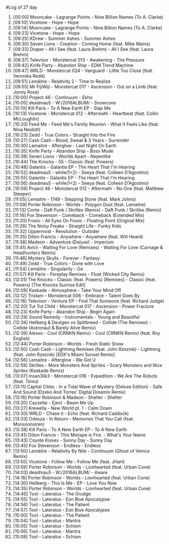 #Log of 27 day

1. [00:00] Mooncake - Lagrange Points - Nine Billion Names (To A. Clarke)
1. [09:10] Vicetone - Hope - Hope
1. [09:14] Mooncake - Lagrange Points - Nine Billion Names (To A. Clarke)
1. [09:23] Vicetone - Hope - Hope
1. [09:25] KDrew - Summer Ashes - Summer Ashes
1. [09:30] Seven Lions - Creation - Coming Home (feat. Mike Mains)
1. [09:33] Draper - All I See (feat. Laura Brehm) - All I See (feat. Laura Brehm)
1. [09:37] Televisor - Monstercat 013 - Awakening - The Pressure
1. [09:42] Knife Party - Abandon Ship - EDM Trend Machine
1. [09:47] WRLD - Monstercat 024 - Vanguard - Little Too Close (feat. Veronika Redd)
1. [09:51] Lemâitre - Relativity 2 - Time to Realize
1. [09:55] Mr FijiWiji - Monstercat 017 - Ascension - Out on a Limb (feat. Jonny Rose)
1. [10:00] Project 46 - Continuum - Ekho
1. [10:05] deadmau5 - W:/2016ALBUM/ - Snowcone
1. [10:10] Kill Paris - To A New Earth EP - Slap Me
1. [10:13] Vicetone - Monstercat 012 - Aftermath - Heartbeat (feat. Collin McLoughlin)
1. [10:20] Feed Me - Feed Me's Family Reunion - What It Feels Like (feat. Nina Nesbitt)
1. [10:23] Zedd - True Colors - Straight Into the Fire
1. [10:27] Cash Cash - Blood, Sweat & 3 Years - Surrender
1. [10:30] Lemaitre - Afterglow - Last Night On Earth
1. [10:35] Knife Party - Abandon Ship - Boss Mode
1. [10:38] Seven Lions - Worlds Apart - Nepenthe
1. [10:44] The Knocks - 55 - Classic (feat. Powers)
1. [10:48] Galantis - Galantis EP - The Heart That I'm Hearing
1. [10:52] deadmau5 - while(1<2) - Seeya (feat. Colleen D'Agostino)
1. [10:55] Galantis - Galantis EP - The Heart That I'm Hearing
1. [10:56] deadmau5 - while(1<2) - Seeya (feat. Colleen D'Agostino)
1. [10:59] Project 46 - Monstercat 012 - Aftermath - No One (feat. Matthew Steeper)
1. [11:05] Lemaitre - 1749 - Stepping Stone (feat. Mark Johns)
1. [11:09] Porter Robinson - Worlds - Polygon Dust (feat. Lemaitre)
1. [11:13] Conte - Daft Punk / Skrillex (Remix) - Daft Punk / Skrillex (Remix)
1. [11:16] Fox Stevenson - Comeback - Comeback (Extended Mix)
1. [11:20] Froxic - All Eyes On Froxic - Floating Point (Original Mix)
1. [11:26] The Noisy Freaks - Straight Life - Funky Kids
1. [11:32] Uppermost - Revolution - Outsider
1. [11:35] Dillon Francis - Anywhere - Anywhere (feat. Will Heard)
1. [11:38] Madeon - Adventure (Deluxe) - Imperium
1. [11:41] Avicii - Waiting For Love (Remixes) - Waiting For Love (Carnage & Headhunterz Remix)
1. [11:46] Mystery Skulls - Forever - Fantasy
1. [11:49] Zedd - True Colors - Done with Love
1. [11:54] Lemâitre - Singularity - Go
1. [11:57] Kill Paris - Foreplay Remixes - Float (Wicked City Remix)
1. [12:01] The Knocks - Classic (feat. Powers) [Remixes] - Classic (feat. Powers) [The Knocks Sunrise Edit]
1. [12:08] Kaskade - Atmosphere - Take Your Mind Off
1. [12:12] Tristam - Monstercat 006 - Embrace - Talent Goes By
1. [12:16] Televisor - Venture EP - Find That Someone (feat. Richard Judge)
1. [12:20] Tut Tut Child - Monstercat 017 - Ascension - Power Fracture
1. [12:23] Knife Party - Abandon Ship - Begin Again
1. [12:29] Sound Remedy - Instrumentals - Young and Beautiful
1. [12:34] Hellberg & Deutgen vs Splitbreed - Collide (The Remixes) - Collide (Astronaut & Barely Alive Remix)
1. [12:39] Alesso - Cool (CRNKN Remix) - Cool (CRNKN Remix) (feat. Roy English)
1. [12:44] Porter Robinson - Worlds - Fresh Static Snow
1. [12:50] Cash Cash - Lightning Remixes (feat. John Rzeznik) - Lightning (feat. John Rzeznik) [EDX's Miami Sunset Remix]
1. [12:56] Lemaitre - Afterglow - We Got U
1. [12:59] Skrillex - More Monsters And Sprites - Scary Monsters and Nice Sprites (Kaskade Remix)
1. [13:07] Insan3lik3 - Monstercat 016 - Expedition - We Are The Robots (feat. Temu)
1. [13:11] Capital Cities - In a Tidal Wave of Mystery (Deluxe Edition) - Safe And Sound (Dzeko And Torres’ Digital Dreamin Remix)
1. [13:16] Porter Robinson & Madeon - Shelter - Shelter
1. [13:20] Cazzette - Eject - Beam Me Up
1. [13:27] Krewella - New World pt. 1 - Calm Down
1. [13:30] WRLD - Chase it - Echo (feat. Richard Caddock)
1. [13:33] Odesza - In Return - Memories That You Call (feat. Monsoonsiren)
1. [13:38] Kill Paris - To A New Earth EP - To A New Earth
1. [13:41] Dillon Francis - This Mixtape is Fire. - What's Your Name
1. [13:43] Coyote Kisses - Sunny Day - Sunny Day
1. [13:45] Fox Stevenson - Endless - Endless
1. [13:50] Lemâitre - Relativity By Nite - Continuum (Ghost of Venice Remix)
1. [13:55] Vicetone - Follow Me - Follow Me (feat. JHart)
1. [13:59] Porter Robinson - Worlds - Lionhearted (feat. Urban Cone)
1. [14:03] deadmau5 - W:/2016ALBUM/ - 4ware
1. [14:16] Porter Robinson - Worlds - Lionhearted (feat. Urban Cone)
1. [14:30] Hellberg - This Is Me - EP - Love You Now
1. [14:35] Porter Robinson - Worlds - Lionhearted (feat. Urban Cone)
1. [14:45] Tool - Lateralus - The Grudge
1. [14:55] Tool - Lateralus - Eon Blue Apocalypse
1. [14:56] Tool - Lateralus - The Patient
1. [14:57] Tool - Lateralus - Eon Blue Apocalypse
1. [15:00] Tool - Lateralus - The Patient
1. [15:04] Tool - Lateralus - Mantra
1. [15:05] Tool - Lateralus - Schism
1. [15:06] Tool - Lateralus - Mantra
1. [15:08] Tool - Lateralus - Schism
